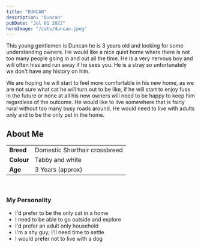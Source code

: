 ```yaml
---
title: "DUNCAN"
description: "Duncan"
pubDate: "Jul 01 2022"
heroImage: "/cats/duncan.jpeg"
---
```


This young gentlemen is Duncan he is 3 years old and looking for some understanding owners. He would like a nice quiet home where there is not too many people going in and out all the time. He is a very nervous boy and will often hiss and run away if he sees you. He is a stray so unfortunately we don't have any history on him. 

We are hoping he will start to feel more comfortable in his new home, as we are not sure what cat he will turn out to be like, if he will start to enjoy fuss in the future or none at all his new owners will need to be happy to keep him regardless of the outcome. He would like to live somewhere that is fairly rural without too many busy roads around. He would need to live with adults only and to be the only pet in the home.
              
             
## About Me
|    |  |
| --------- | ------ |
| **Breed**   | Domestic Shorthair crossbreed |
| **Colour**   | Tabby and white |
| **Age**   | 3 Years (approx) |

<br>

### My Personality

<ul>
 <li>I'd prefer to be the only cat in a home</li>
 <li>I need to be able to go outside and explore</li>
 <li>I'd prefer an adult only household</li>
 <li>I'm a shy guy; I'll need time to settle</li>
 <li>I would prefer not to live with a dog</li>
</ul>